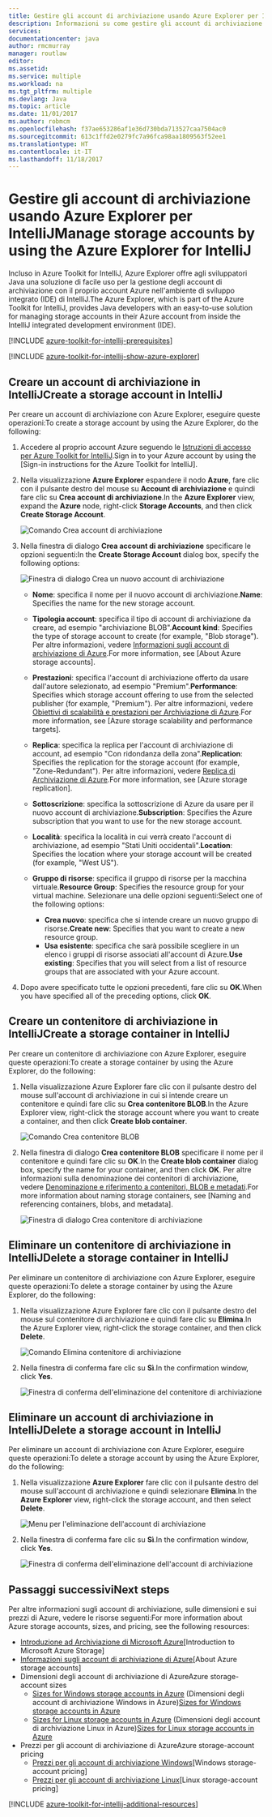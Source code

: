```yaml
---
title: Gestire gli account di archiviazione usando Azure Explorer per IntelliJ
description: Informazioni su come gestire gli account di archiviazione di Azure con Azure Explorer per IntelliJ.
services: 
documentationcenter: java
author: rmcmurray
manager: routlaw
editor: 
ms.assetid: 
ms.service: multiple
ms.workload: na
ms.tgt_pltfrm: multiple
ms.devlang: Java
ms.topic: article
ms.date: 11/01/2017
ms.author: robmcm
ms.openlocfilehash: f37ae653286af1e36d730bda713527caa7504ac0
ms.sourcegitcommit: 613c1ffd2e0279fc7a96fca98aa1809563f52ee1
ms.translationtype: HT
ms.contentlocale: it-IT
ms.lasthandoff: 11/18/2017
---
```

# <a name="manage-storage-accounts-by-using-the-azure-explorer-for-intellij"></a><span data-ttu-id="fd8a7-103">Gestire gli account di archiviazione usando Azure Explorer per IntelliJ</span><span class="sxs-lookup"><span data-stu-id="fd8a7-103">Manage storage accounts by using the Azure Explorer for IntelliJ</span></span>

<span data-ttu-id="fd8a7-104">Incluso in Azure Toolkit for IntelliJ, Azure Explorer offre agli sviluppatori Java una soluzione di facile uso per la gestione degli account di archiviazione con il proprio account Azure nell'ambiente di sviluppo integrato (IDE) di IntelliJ.</span><span class="sxs-lookup"><span data-stu-id="fd8a7-104">The Azure Explorer, which is part of the Azure Toolkit for IntelliJ, provides Java developers with an easy-to-use solution for managing storage accounts in their Azure account from inside the IntelliJ integrated development environment (IDE).</span></span>

[!INCLUDE [azure-toolkit-for-intellij-prerequisites](../includes/azure-toolkit-for-intellij-prerequisites.md)]

[!INCLUDE [azure-toolkit-for-intellij-show-azure-explorer](../includes/azure-toolkit-for-intellij-show-azure-explorer.md)]

## <a name="create-a-storage-account-in-intellij"></a><span data-ttu-id="fd8a7-105">Creare un account di archiviazione in IntelliJ</span><span class="sxs-lookup"><span data-stu-id="fd8a7-105">Create a storage account in IntelliJ</span></span>

<span data-ttu-id="fd8a7-106">Per creare un account di archiviazione con Azure Explorer, eseguire queste operazioni:</span><span class="sxs-lookup"><span data-stu-id="fd8a7-106">To create a storage account by using the Azure Explorer, do the following:</span></span>

1. <span data-ttu-id="fd8a7-107">Accedere al proprio account Azure seguendo le [Istruzioni di accesso per Azure Toolkit for IntelliJ].</span><span class="sxs-lookup"><span data-stu-id="fd8a7-107">Sign in to your Azure account by using the [Sign-in instructions for the Azure Toolkit for IntelliJ].</span></span> 

2. <span data-ttu-id="fd8a7-108">Nella visualizzazione **Azure Explorer** espandere il nodo **Azure**, fare clic con il pulsante destro del mouse su **Account di archiviazione** e quindi fare clic su **Crea account di archiviazione**.</span><span class="sxs-lookup"><span data-stu-id="fd8a7-108">In the **Azure Explorer** view, expand the **Azure** node, right-click **Storage Accounts**, and then click **Create Storage Account**.</span></span>

   ![Comando Crea account di archiviazione][CS01]

3. <span data-ttu-id="fd8a7-110">Nella finestra di dialogo **Crea account di archiviazione** specificare le opzioni seguenti:</span><span class="sxs-lookup"><span data-stu-id="fd8a7-110">In the **Create Storage Account** dialog box, specify the following options:</span></span>

   ![Finestra di dialogo Crea un nuovo account di archiviazione][CS02]

   * <span data-ttu-id="fd8a7-112">**Nome**: specifica il nome per il nuovo account di archiviazione.</span><span class="sxs-lookup"><span data-stu-id="fd8a7-112">**Name**: Specifies the name for the new storage account.</span></span>

   * <span data-ttu-id="fd8a7-113">**Tipologia account**: specifica il tipo di account di archiviazione da creare, ad esempio "archiviazione BLOB".</span><span class="sxs-lookup"><span data-stu-id="fd8a7-113">**Account kind**: Specifies the type of storage account to create (for example, "Blob storage").</span></span> <span data-ttu-id="fd8a7-114">Per altre informazioni, vedere [Informazioni sugli account di archiviazione di Azure].</span><span class="sxs-lookup"><span data-stu-id="fd8a7-114">For more information, see [About Azure storage accounts].</span></span> 

   * <span data-ttu-id="fd8a7-115">**Prestazioni**: specifica l'account di archiviazione offerto da usare dall'autore selezionato, ad esempio "Premium".</span><span class="sxs-lookup"><span data-stu-id="fd8a7-115">**Performance**: Specifies which storage account offering to use from the selected publisher (for example, "Premium").</span></span> <span data-ttu-id="fd8a7-116">Per altre informazioni, vedere [Obiettivi di scalabilità e prestazioni per Archiviazione di Azure].</span><span class="sxs-lookup"><span data-stu-id="fd8a7-116">For more information, see [Azure storage scalability and performance targets].</span></span> 

   * <span data-ttu-id="fd8a7-117">**Replica**: specifica la replica per l'account di archiviazione di account, ad esempio "Con ridondanza della zona".</span><span class="sxs-lookup"><span data-stu-id="fd8a7-117">**Replication**: Specifies the replication for the storage account (for example, "Zone-Redundant").</span></span> <span data-ttu-id="fd8a7-118">Per altre informazioni, vedere [Replica di Archiviazione di Azure].</span><span class="sxs-lookup"><span data-stu-id="fd8a7-118">For more information, see [Azure storage replication].</span></span> 

   * <span data-ttu-id="fd8a7-119">**Sottoscrizione**: specifica la sottoscrizione di Azure da usare per il nuovo account di archiviazione.</span><span class="sxs-lookup"><span data-stu-id="fd8a7-119">**Subscription**: Specifies the Azure subscription that you want to use for the new storage account.</span></span>

   * <span data-ttu-id="fd8a7-120">**Località**: specifica la località in cui verrà creato l'account di archiviazione, ad esempio "Stati Uniti occidentali".</span><span class="sxs-lookup"><span data-stu-id="fd8a7-120">**Location**: Specifies the location where your storage account will be created (for example, "West US").</span></span>

   * <span data-ttu-id="fd8a7-121">**Gruppo di risorse**: specifica il gruppo di risorse per la macchina virtuale.</span><span class="sxs-lookup"><span data-stu-id="fd8a7-121">**Resource Group**: Specifies the resource group for your virtual machine.</span></span> <span data-ttu-id="fd8a7-122">Selezionare una delle opzioni seguenti:</span><span class="sxs-lookup"><span data-stu-id="fd8a7-122">Select one of the following options:</span></span>
      * <span data-ttu-id="fd8a7-123">**Crea nuovo**: specifica che si intende creare un nuovo gruppo di risorse.</span><span class="sxs-lookup"><span data-stu-id="fd8a7-123">**Create new**: Specifies that you want to create a new resource group.</span></span>
      * <span data-ttu-id="fd8a7-124">**Usa esistente**: specifica che sarà possibile scegliere in un elenco i gruppi di risorse associati all'account di Azure.</span><span class="sxs-lookup"><span data-stu-id="fd8a7-124">**Use existing**: Specifies that you will select from a list of resource groups that are associated with your Azure account.</span></span>

4. <span data-ttu-id="fd8a7-125">Dopo avere specificato tutte le opzioni precedenti, fare clic su **OK**.</span><span class="sxs-lookup"><span data-stu-id="fd8a7-125">When you have specified all of the preceding options, click **OK**.</span></span>

## <a name="create-a-storage-container-in-intellij"></a><span data-ttu-id="fd8a7-126">Creare un contenitore di archiviazione in IntelliJ</span><span class="sxs-lookup"><span data-stu-id="fd8a7-126">Create a storage container in IntelliJ</span></span>

<span data-ttu-id="fd8a7-127">Per creare un contenitore di archiviazione con Azure Explorer, eseguire queste operazioni:</span><span class="sxs-lookup"><span data-stu-id="fd8a7-127">To create a storage container by using the Azure Explorer, do the following:</span></span>

1. <span data-ttu-id="fd8a7-128">Nella visualizzazione Azure Explorer fare clic con il pulsante destro del mouse sull'account di archiviazione in cui si intende creare un contenitore e quindi fare clic su **Crea contenitore BLOB**.</span><span class="sxs-lookup"><span data-stu-id="fd8a7-128">In the Azure Explorer view, right-click the storage account where you want to create a container, and then click **Create blob container**.</span></span>

   ![Comando Crea contenitore BLOB][CC01]

2. <span data-ttu-id="fd8a7-130">Nella finestra di dialogo **Crea contenitore BLOB** specificare il nome per il contenitore e quindi fare clic su **OK**.</span><span class="sxs-lookup"><span data-stu-id="fd8a7-130">In the **Create blob container** dialog box, specify the name for your container, and then click **OK**.</span></span> <span data-ttu-id="fd8a7-131">Per altre informazioni sulla denominazione dei contenitori di archiviazione, vedere [Denominazione e riferimento a contenitori, BLOB e metadati].</span><span class="sxs-lookup"><span data-stu-id="fd8a7-131">For more information about naming storage containers, see [Naming and referencing containers, blobs, and metadata].</span></span>

   ![Finestra di dialogo Crea contenitore di archiviazione][CC02]

## <a name="delete-a-storage-container-in-intellij"></a><span data-ttu-id="fd8a7-133">Eliminare un contenitore di archiviazione in IntelliJ</span><span class="sxs-lookup"><span data-stu-id="fd8a7-133">Delete a storage container in IntelliJ</span></span>

<span data-ttu-id="fd8a7-134">Per eliminare un contenitore di archiviazione con Azure Explorer, eseguire queste operazioni:</span><span class="sxs-lookup"><span data-stu-id="fd8a7-134">To delete a storage container by using the Azure Explorer, do the following:</span></span>

1. <span data-ttu-id="fd8a7-135">Nella visualizzazione Azure Explorer fare clic con il pulsante destro del mouse sul contenitore di archiviazione e quindi fare clic su **Elimina**.</span><span class="sxs-lookup"><span data-stu-id="fd8a7-135">In the Azure Explorer view, right-click the storage container, and then click **Delete**.</span></span>

   ![Comando Elimina contenitore di archiviazione][DC01]

2. <span data-ttu-id="fd8a7-137">Nella finestra di conferma fare clic su **Sì**.</span><span class="sxs-lookup"><span data-stu-id="fd8a7-137">In the confirmation window, click **Yes**.</span></span>

   ![Finestra di conferma dell'eliminazione del contenitore di archiviazione][DC02]

## <a name="delete-a-storage-account-in-intellij"></a><span data-ttu-id="fd8a7-139">Eliminare un account di archiviazione in IntelliJ</span><span class="sxs-lookup"><span data-stu-id="fd8a7-139">Delete a storage account in IntelliJ</span></span>

<span data-ttu-id="fd8a7-140">Per eliminare un account di archiviazione con Azure Explorer, eseguire queste operazioni:</span><span class="sxs-lookup"><span data-stu-id="fd8a7-140">To delete a storage account by using the Azure Explorer, do the following:</span></span>

1. <span data-ttu-id="fd8a7-141">Nella visualizzazione **Azure Explorer** fare clic con il pulsante destro del mouse sull'account di archiviazione e quindi selezionare **Elimina**.</span><span class="sxs-lookup"><span data-stu-id="fd8a7-141">In the **Azure Explorer** view, right-click the storage account, and then select **Delete**.</span></span>

   ![Menu per l'eliminazione dell'account di archiviazione][DS01]

2. <span data-ttu-id="fd8a7-143">Nella finestra di conferma fare clic su **Sì**.</span><span class="sxs-lookup"><span data-stu-id="fd8a7-143">In the confirmation window, click **Yes**.</span></span>

   ![Finestra di conferma dell'eliminazione dell'account di archiviazione][DS02]

## <a name="next-steps"></a><span data-ttu-id="fd8a7-145">Passaggi successivi</span><span class="sxs-lookup"><span data-stu-id="fd8a7-145">Next steps</span></span>

<span data-ttu-id="fd8a7-146">Per altre informazioni sugli account di archiviazione, sulle dimensioni e sui prezzi di Azure, vedere le risorse seguenti:</span><span class="sxs-lookup"><span data-stu-id="fd8a7-146">For more information about Azure storage accounts, sizes, and pricing, see the following resources:</span></span>

* <span data-ttu-id="fd8a7-147">[Introduzione ad Archiviazione di Microsoft Azure]</span><span class="sxs-lookup"><span data-stu-id="fd8a7-147">[Introduction to Microsoft Azure Storage]</span></span>
* <span data-ttu-id="fd8a7-148">[Informazioni sugli account di archiviazione di Azure]</span><span class="sxs-lookup"><span data-stu-id="fd8a7-148">[About Azure storage accounts]</span></span>
* <span data-ttu-id="fd8a7-149">Dimensioni degli account di archiviazione di Azure</span><span class="sxs-lookup"><span data-stu-id="fd8a7-149">Azure storage-account sizes</span></span>
  * <span data-ttu-id="fd8a7-150">[Sizes for Windows storage accounts in Azure] (Dimensioni degli account di archiviazione Windows in Azure)</span><span class="sxs-lookup"><span data-stu-id="fd8a7-150">[Sizes for Windows storage accounts in Azure]</span></span>
  * <span data-ttu-id="fd8a7-151">[Sizes for Linux storage accounts in Azure] (Dimensioni degli account di archiviazione Linux in Azure)</span><span class="sxs-lookup"><span data-stu-id="fd8a7-151">[Sizes for Linux storage accounts in Azure]</span></span>
* <span data-ttu-id="fd8a7-152">Prezzi per gli account di archiviazione di Azure</span><span class="sxs-lookup"><span data-stu-id="fd8a7-152">Azure storage-account pricing</span></span>
  * <span data-ttu-id="fd8a7-153">[Prezzi per gli account di archiviazione Windows]</span><span class="sxs-lookup"><span data-stu-id="fd8a7-153">[Windows storage-account pricing]</span></span>
  * <span data-ttu-id="fd8a7-154">[Prezzi per gli account di archiviazione Linux]</span><span class="sxs-lookup"><span data-stu-id="fd8a7-154">[Linux storage-account pricing]</span></span>

[!INCLUDE [azure-toolkit-for-intellij-additional-resources](../includes/azure-toolkit-for-intellij-additional-resources.md)]

<!-- URL List -->

[Istruzioni di accesso per Azure Toolkit for IntelliJ]: ./azure-toolkit-for-intellij-sign-in-instructions.md
[Introduzione ad Archiviazione di Microsoft Azure]: /azure/storage/storage-introduction
[Informazioni sugli account di archiviazione di Azure]: /azure/storage/storage-create-storage-account
[Replica di Archiviazione di Azure]: /azure/storage/storage-redundancy
[Obiettivi di scalabilità e prestazioni per Archiviazione di Azure]: /azure/storage/storage-scalability-targets
[Denominazione e riferimento a contenitori, BLOB e metadati]: http://go.microsoft.com/fwlink/?LinkId=255555

[Sizes for Windows storage accounts in Azure]: /azure/virtual-machines/virtual-machines-windows-sizes (Dimensioni degli account di archiviazione Windows in Azure)
[Sizes for Linux storage accounts in Azure]: /azure/virtual-machines/virtual-machines-linux-sizes (Dimensioni degli account di archiviazione Linux in Azure)
[Prezzi per gli account di archiviazione Windows]: /pricing/details/virtual-machines/windows/
[Prezzi per gli account di archiviazione Linux]: /pricing/details/virtual-machines/linux/

<!-- IMG List -->

[CS01]: media/azure-toolkit-for-intellij-managing-storage-accounts-using-azure-explorer/CS01.png
[CS02]: media/azure-toolkit-for-intellij-managing-storage-accounts-using-azure-explorer/CS02.png
[CC01]: media/azure-toolkit-for-intellij-managing-storage-accounts-using-azure-explorer/CC01.png
[CC02]: media/azure-toolkit-for-intellij-managing-storage-accounts-using-azure-explorer/CC02.png

[DS01]: media/azure-toolkit-for-intellij-managing-storage-accounts-using-azure-explorer/DS01.png
[DS02]: media/azure-toolkit-for-intellij-managing-storage-accounts-using-azure-explorer/DS02.png
[DC01]: media/azure-toolkit-for-intellij-managing-storage-accounts-using-azure-explorer/DC01.png
[DC02]: media/azure-toolkit-for-intellij-managing-storage-accounts-using-azure-explorer/DC02.png
